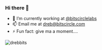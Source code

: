 ### Hi there 👋

- 🔭 I’m currently working at [@bitscirclelabs](https://github.com/bitscirclelabs)
- 📫 Email me at dreb@bitscircle.com
- ⚡ Fun fact: give ma a moment....

<p align="left"> <img src="https://komarev.com/ghpvc/?username=drebbits" alt="drebbits" /> </p>
